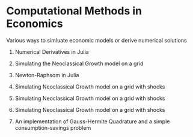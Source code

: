 # Computational Methods in Economics


Various ways to simluate economic models or derive numerical solutions

1. Numerical Derivatives in Julia

2. Simulating the Neoclassical Growth model on a grid

3. Newton-Raphsom in Julia

4. Simulating Neoclassical Growth model on a grid with shocks

5. Simulating Neoclassical Growth model on a grid with shocks

6. Simulating Neoclassical Growth model on a grid with shocks

7. An implementation of Gauss-Hermite Quadrature and a simple consumption-savings problem
